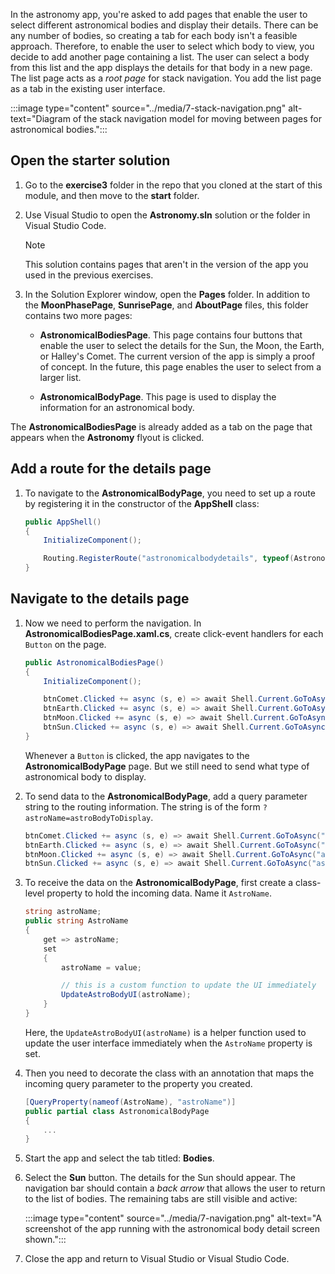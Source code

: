 <!-- See comment at the start of the previous unit about Navigation Pages within Tabbed Pages on Android and iOS-->

In the astronomy app, you're asked to add pages that enable the user to select different astronomical bodies and display their details. There can be any number of bodies, so creating a tab for each body isn't a feasible approach. Therefore, to enable the user to select which body to view, you decide to add another page containing a list. The user can select a body from this list and the app displays the details for that body in a new page. The list page acts as a *root page* for stack navigation. You add the list page as a tab in the existing user interface.

:::image type="content" source="../media/7-stack-navigation.png" alt-text="Diagram of the stack navigation model for moving between pages for astronomical bodies.":::

## Open the starter solution

1. Go to the **exercise3** folder in the repo that you cloned at the start of this module, and then move to the **start** folder.

1. Use Visual Studio to open the **Astronomy.sln** solution or the folder in Visual Studio Code.

    > [!NOTE]
    > This solution contains pages that aren't in the version of the app you used in the previous exercises.

1. In the Solution Explorer window, open the **Pages** folder. In addition to the **MoonPhasePage**, **SunrisePage**, and **AboutPage** files, this folder contains two more pages:

    - **AstronomicalBodiesPage**. This page contains four buttons that enable the user to select the details for the Sun, the Moon, the Earth, or Halley's Comet. The current version of the app is simply a proof of concept. In the future, this page enables the user to select from a larger list.

    - **AstronomicalBodyPage**. This page is used to display the information for an astronomical body.

The **AstronomicalBodiesPage** is already added as a tab on the page that appears when the **Astronomy** flyout is clicked.

## Add a route for the details page

1. To navigate to the **AstronomicalBodyPage**, you need to set up a route by registering it in the constructor of the **AppShell** class:

    ```csharp
    public AppShell()
    {
        InitializeComponent();
    
        Routing.RegisterRoute("astronomicalbodydetails", typeof(AstronomicalBodyPage));
    }
    ```

## Navigate to the details page

1. Now we need to perform the navigation. In **AstronomicalBodiesPage.xaml.cs**, create click-event handlers for each `Button` on the page.

    ```csharp
    public AstronomicalBodiesPage()
    {
        InitializeComponent();

        btnComet.Clicked += async (s, e) => await Shell.Current.GoToAsync("astronomicalbodydetails");
        btnEarth.Clicked += async (s, e) => await Shell.Current.GoToAsync("astronomicalbodydetails");
        btnMoon.Clicked += async (s, e) => await Shell.Current.GoToAsync("astronomicalbodydetails");
        btnSun.Clicked += async (s, e) => await Shell.Current.GoToAsync("astronomicalbodydetails");
    }
    ```

    Whenever a `Button` is clicked, the app navigates to the **AstronomicalBodyPage** page. But we still need to send what type of astronomical body to display.

1. To send data to the **AstronomicalBodyPage**, add a query parameter string to the routing information. The string is of the form `?astroName=astroBodyToDisplay`.

    ```csharp
    btnComet.Clicked += async (s, e) => await Shell.Current.GoToAsync("astronomicalbodydetails?astroName=comet");
    btnEarth.Clicked += async (s, e) => await Shell.Current.GoToAsync("astronomicalbodydetails?astroName=earth");
    btnMoon.Clicked += async (s, e) => await Shell.Current.GoToAsync("astronomicalbodydetails?astroName=moon");
    btnSun.Clicked += async (s, e) => await Shell.Current.GoToAsync("astronomicalbodydetails?astroName=sun");
    ```

1. To receive the data on the **AstronomicalBodyPage**, first create a class-level property to hold the incoming data. Name it `AstroName`.

    ```csharp
    string astroName;
    public string AstroName
    {
        get => astroName;
        set
        {
            astroName = value;

            // this is a custom function to update the UI immediately
            UpdateAstroBodyUI(astroName);
        } 
    }
    ```

    Here, the `UpdateAstroBodyUI(astroName)` is a helper function used to update the user interface immediately when the `AstroName` property is set.

1. Then you need to decorate the class with an annotation that maps the incoming query parameter to the property you created.

    ```csharp
    [QueryProperty(nameof(AstroName), "astroName")]
    public partial class AstronomicalBodyPage
    { 
        ...
    }
    ```

1. Start the app and select the tab titled: **Bodies**.
1. Select the **Sun** button. The details for the Sun should appear. The navigation bar should contain a *back arrow* that allows the user to return to the list of bodies. The remaining tabs are still visible and active:

    :::image type="content" source="../media/7-navigation.png" alt-text="A screenshot of the app running with the astronomical body detail screen shown.":::

1. Close the app and return to Visual Studio or Visual Studio Code.
